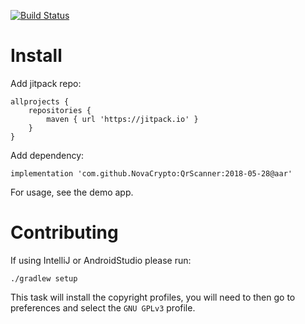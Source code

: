[![Build Status](https://travis-ci.org/NovaCrypto/QrScanner.svg?branch=master)](https://travis-ci.org/NovaCrypto/QrScanner)

Install
=======

Add jitpack repo:

```
allprojects {
    repositories {
        maven { url 'https://jitpack.io' }
    }
}
```

Add dependency:

```
implementation 'com.github.NovaCrypto:QrScanner:2018-05-28@aar'
```

For usage, see the demo app.

Contributing
============

If using IntelliJ or AndroidStudio please run:

```
./gradlew setup
```

This task will install the copyright profiles, you will need to then go to preferences and select the `GNU GPLv3` profile.

